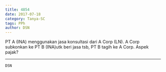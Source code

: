 ```yaml
---
title: 4854
date: 2017-07-18
category: Tanya-SC
tags: PPh
author: DSN
---
```


PT A (INA) menggunakan jasa konsultasi dari A Corp (LN). A Corp subkonkan ke PT B (INA)utk beri jasa tsb, PT B tagih ke A Corp. Aspek pajak?

---



`DSN`
